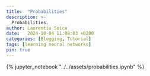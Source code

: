 ```yaml
---
title:  "Probabilities"
description: >-
  Probabilities.
author: Laurentiu Soica
date:   2024-10-04 11:08:03 +0200
categories: [Blogging, Tutorial]
tags: [learning neural networks]
pin: true
---
```


{% jupyter_notebook "../../assets/probabilities.ipynb" %}